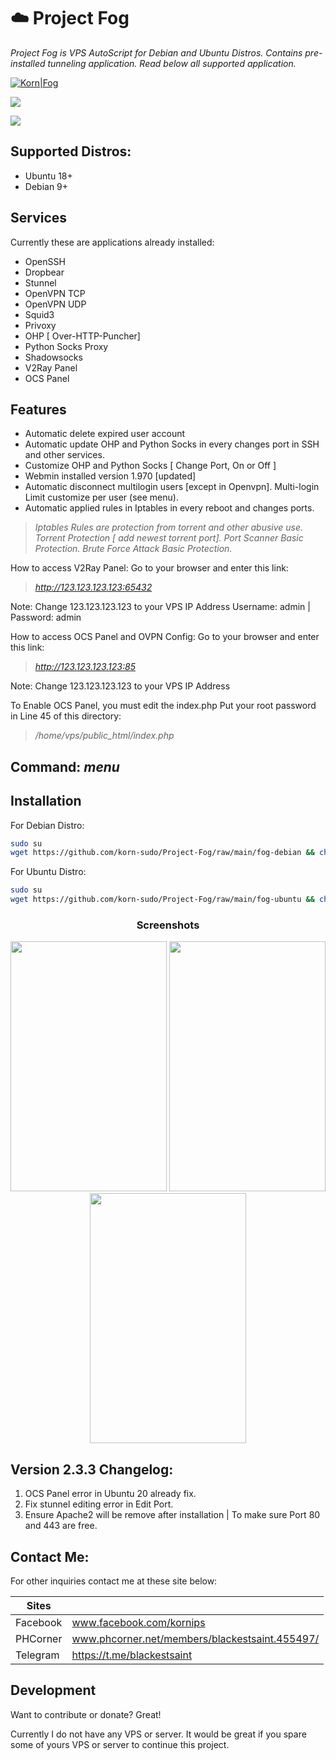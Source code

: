 # ☁️ Project Fog 


_Project Fog is VPS AutoScript for Debian and Ubuntu Distros.
Contains pre-installed tunneling application. Read below all supported application._

[![Korn|Fog](https://cldup.com/dTxpPi9lDf.thumb.png)](https://nodesource.com/products/Kornsolid) 

![](https://komarev.com/ghpvc/?username=korn-sudo&color=green) 
<p align="d"> <img src="https://img.shields.io/badge/Version-2.3.2-pink.svg" </p>


## Supported Distros:

- Ubuntu 18+
- Debian 9+

## Services

Currently these are applications already installed:

- OpenSSH
- Dropbear
- Stunnel
- OpenVPN TCP
- OpenVPN UDP
- Squid3
- Privoxy
- OHP [ Over-HTTP-Puncher]
- Python Socks Proxy
- Shadowsocks
- V2Ray Panel
- OCS Panel


## Features

- Automatic delete expired user account
- Automatic update OHP and Python Socks in every changes port in SSH and other services.
- Customize OHP and Python Socks [ Change Port, On or Off ]
- Webmin installed version 1.970 [updated]
- Automatic disconnect multilogin users [except in Openvpn].
              Multi-login Limit customize per user (see menu).
- Automatic applied rules in Iptables in every reboot and changes ports.


>_Iptables Rules are protection from torrent and other abusive use.
> Torrent Protection [ add newest torrent port].
> Port Scanner Basic Protection.
> Brute Force Attack Basic Protection._

How to access V2Ray Panel:
Go to your browser and enter this link: 
>_http://123.123.123.123:65432_

Note: Change 123.123.123.123 to your VPS IP Address
Username: admin | Password: admin

How to access OCS Panel and OVPN Config:
Go to your browser and enter this link: 
>_http://123.123.123.123:85_

Note: Change 123.123.123.123 to your VPS IP Address

To Enable OCS Panel, you must edit the index.php 
Put your root password in Line 45 of this directory:
>_/home/vps/public_html/index.php_

## Command: _menu_

## Installation


For Debian Distro:

```sh
sudo su
wget https://github.com/korn-sudo/Project-Fog/raw/main/fog-debian && chmod +x ./fog-debian && ./fog-debian
```
For Ubuntu Distro:
```sh
sudo su
wget https://github.com/korn-sudo/Project-Fog/raw/main/fog-ubuntu && chmod +x ./fog-ubuntu && ./fog-ubuntu
```
<h3 align="center">Screenshots</h3>
<p align="center">
<img src="https://phcorner.net/attachments/1613046228263-png.1297707/" width=250 height=400 >
<img src="https://phcorner.net/attachments/screenshot_20210211-183356_chrome-jpg.1297712/" width=250 height=400 >
 <img src="https://phcorner.net/attachments/1613383892218-png.1302954/" width=250 height=400 >
</p>

## Version 2.3.3 Changelog:
1. OCS Panel error in Ubuntu 20 already fix.
2. Fix stunnel editing error in Edit Port.
3. Ensure Apache2 will be remove after installation | To make sure Port 80 and 443 are free.

## Contact Me:

For other inquiries contact me at these site below:

| Sites | |
| ------ | ------ |
| Facebook | www.facebook.com/kornips |
| PHCorner | www.phcorner.net/members/blackestsaint.455497/|
| Telegram | https://t.me/blackestsaint |


## Development

Want to contribute or donate? Great!

Currently I do not have any VPS or server. It would be great if you spare some of yours VPS or server to continue this project.


   [git-repo-url]: <https://github.com/joemccann/dillinger.git>
   [john gruber]: <http://daringfireball.net>
   [df1]: <http://daringfireball.net/projects/markdown/>
   [markdown-it]: <https://github.com/markdown-it/markdown-it>
   [Ace Editor]: <http://ace.ajax.org>
   [node.js]: <http://nodejs.org>
   [Twitter Bootstrap]: <http://twitter.github.com/bootstrap/>
   [jQuery]: <http://jquery.com>
   [@tjholowaychuk]: <http://twitter.com/tjholowaychuk>
   [express]: <http://expressjs.com>
   [AngularJS]: <http://angularjs.org>
   [Gulp]: <http://gulpjs.com>

   [PlDb]: <https://github.com/joemccann/dillinger/tree/master/plugins/dropbox/README.md>
   [PlGh]: <https://github.com/joemccann/dillinger/tree/master/plugins/github/README.md>
   [PlGd]: <https://github.com/joemccann/dillinger/tree/master/plugins/googledrive/README.md>
   [PlOd]: <https://github.com/joemccann/dillinger/tree/master/plugins/onedrive/README.md>
   [PlMe]: <https://github.com/joemccann/dillinger/tree/master/plugins/medium/README.md>
   [PlGa]: <https://github.com/RahulHP/dillinger/blob/master/plugins/googleanalytics/README.md>
